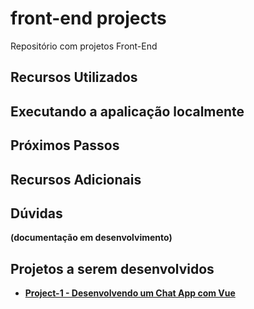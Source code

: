 # front-end projects

Repositório com projetos Front-End

## Recursos Utilizados

## Executando a apalicação localmente

## Próximos Passos

## Recursos Adicionais

## Dúvidas

**(documentação em desenvolvimento)**

## Projetos a serem desenvolvidos

- **[Project-1 - Desenvolvendo um Chat App com Vue](project-1/README.md)**